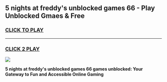 
## 5 nights at freddy's unblocked games 66 - Play Unblocked Gmaes & Free
<h3>
<a href="https://premium.freeplayer.one?title=5_nights_at_freddy's_unblocked_games_66&ref=19F">CLICK TO PLAY</a></h3>
<hr>

<h3>
<a href="https://premium.freeplayer.one?title=5_nights_at_freddy's_unblocked_games_66&ref=19F">CLICK 2 PLAY</a>
  
</h3>

<a href="https://premium.freeplayer.one?title=5_nights_at_freddy's_unblocked_games_66&ref=19F/"><img src="https://clearcache.store/games.png"></a>


**5 nights at freddy's unblocked games 66 games unblocked: Your Gateway to Fun and Accessible Online Gaming**
